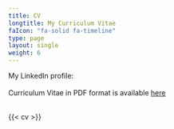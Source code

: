 ```yaml
---
title: CV
longtitle: My Curriculum Vitae
faIcon: "fa-solid fa-timeline"
type: page
layout: single
weight: 6
---
```


My LinkedIn profile: [<span class="fab fa-linkedin fa-2xl" title="My Linkedin profile" aria-hidden="true"></a></span>](https://www.linkedin.com/in/henry-leung-2664b3259/)
<br>
<br>
Curriculum Vitae in PDF format is available <a href="/assets/cvpdf/CV_HWLeung.pdf">here</a>
<br>
<br>
<object class="pdf" data="/assets/cvpdf/CV_HWLeung.pdf" width="100%" height="800"></object>

{{< cv >}}
